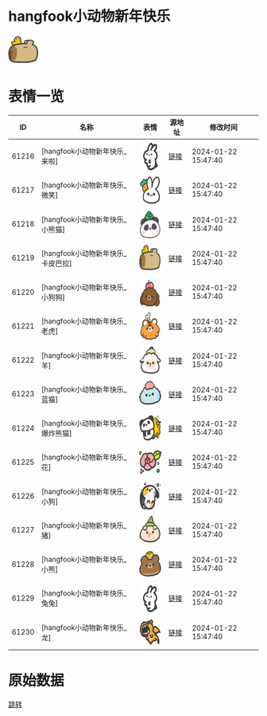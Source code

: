 # hangfook小动物新年快乐

<img src="./cover.png" height="60" alt="cover" />

# 表情一览

|ID|名称|表情|源地址|修改时间|
|----|----|----|----|----|
|61216|[hangfook小动物新年快乐_来啦]|<img src="./pic/061216_%5Bhangfook小动物新年快乐_来啦%5D.png" height="60" alt="来啦"/>|[链接](https://i0.hdslb.com/bfs/garb/58e799cb1cf0040835fa3eea6c2fa62aa56b2de0.png)|2024-01-22 15:47:40|
|61217|[hangfook小动物新年快乐_微笑]|<img src="./pic/061217_%5Bhangfook小动物新年快乐_微笑%5D.png" height="60" alt="微笑"/>|[链接](https://i0.hdslb.com/bfs/garb/1ca52dd85c35682f828d944b84aeffe8c01567ea.png)|2024-01-22 15:47:40|
|61218|[hangfook小动物新年快乐_小熊猫]|<img src="./pic/061218_%5Bhangfook小动物新年快乐_小熊猫%5D.png" height="60" alt="小熊猫"/>|[链接](https://i0.hdslb.com/bfs/garb/a90cc2435551502701cd1e2d051ab5c087915d92.png)|2024-01-22 15:47:40|
|61219|[hangfook小动物新年快乐_卡皮巴拉]|<img src="./pic/061219_%5Bhangfook小动物新年快乐_卡皮巴拉%5D.png" height="60" alt="卡皮巴拉"/>|[链接](https://i0.hdslb.com/bfs/garb/100517db414560c8155ad9d6d1f3141e2d2a0850.png)|2024-01-22 15:47:40|
|61220|[hangfook小动物新年快乐_小狗狗]|<img src="./pic/061220_%5Bhangfook小动物新年快乐_小狗狗%5D.png" height="60" alt="小狗狗"/>|[链接](https://i0.hdslb.com/bfs/garb/c89290f71e8a5dc8d72aac674a86695900201ef8.png)|2024-01-22 15:47:40|
|61221|[hangfook小动物新年快乐_老虎]|<img src="./pic/061221_%5Bhangfook小动物新年快乐_老虎%5D.png" height="60" alt="老虎"/>|[链接](https://i0.hdslb.com/bfs/garb/ef765e36c1081738070dfc198dbb8a8f7bc15f72.png)|2024-01-22 15:47:40|
|61222|[hangfook小动物新年快乐_羊]|<img src="./pic/061222_%5Bhangfook小动物新年快乐_羊%5D.png" height="60" alt="羊"/>|[链接](https://i0.hdslb.com/bfs/garb/fbefe9e75b5ceacd47b83631ede8be82ab8adf51.png)|2024-01-22 15:47:40|
|61223|[hangfook小动物新年快乐_蓝猫]|<img src="./pic/061223_%5Bhangfook小动物新年快乐_蓝猫%5D.png" height="60" alt="蓝猫"/>|[链接](https://i0.hdslb.com/bfs/garb/4736d50d155b4b1742b42c5a8194582f0f595282.png)|2024-01-22 15:47:40|
|61224|[hangfook小动物新年快乐_爆炸熊猫]|<img src="./pic/061224_%5Bhangfook小动物新年快乐_爆炸熊猫%5D.png" height="60" alt="爆炸熊猫"/>|[链接](https://i0.hdslb.com/bfs/garb/958edad8e037bdc636c0b21eb57493e36ab09d1b.png)|2024-01-22 15:47:40|
|61225|[hangfook小动物新年快乐_花]|<img src="./pic/061225_%5Bhangfook小动物新年快乐_花%5D.png" height="60" alt="花"/>|[链接](https://i0.hdslb.com/bfs/garb/d21a26a3334608997a614fa03311249f8370f03e.png)|2024-01-22 15:47:40|
|61226|[hangfook小动物新年快乐_小狗]|<img src="./pic/061226_%5Bhangfook小动物新年快乐_小狗%5D.png" height="60" alt="小狗"/>|[链接](https://i0.hdslb.com/bfs/garb/68b062ff1dc03b927ffdfdcaa751768732136ef5.png)|2024-01-22 15:47:40|
|61227|[hangfook小动物新年快乐_猪]|<img src="./pic/061227_%5Bhangfook小动物新年快乐_猪%5D.png" height="60" alt="猪"/>|[链接](https://i0.hdslb.com/bfs/garb/c29e79af439bfad7e43da59502f38c1a1b9d6da9.png)|2024-01-22 15:47:40|
|61228|[hangfook小动物新年快乐_小熊]|<img src="./pic/061228_%5Bhangfook小动物新年快乐_小熊%5D.png" height="60" alt="小熊"/>|[链接](https://i0.hdslb.com/bfs/garb/d230fdd1b20aa44a286475003c1aaa14bab349b9.png)|2024-01-22 15:47:40|
|61229|[hangfook小动物新年快乐_兔兔]|<img src="./pic/061229_%5Bhangfook小动物新年快乐_兔兔%5D.png" height="60" alt="兔兔"/>|[链接](https://i0.hdslb.com/bfs/garb/faa23ff3efcbeab352588b203571553b7b3d18da.png)|2024-01-22 15:47:40|
|61230|[hangfook小动物新年快乐_龙]|<img src="./pic/061230_%5Bhangfook小动物新年快乐_龙%5D.png" height="60" alt="龙"/>|[链接](https://i0.hdslb.com/bfs/garb/8c94b1c0f16b48f0fb3f1d274f5f73cfae52566d.png)|2024-01-22 15:47:40|

# 原始数据

[跳转](./raw.json)

